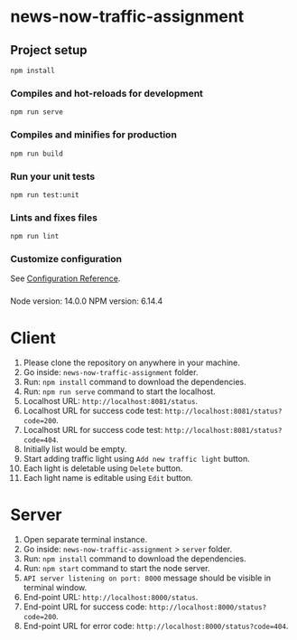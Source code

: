 # news-now-traffic-assignment

## Project setup
```
npm install
```

### Compiles and hot-reloads for development
```
npm run serve
```

### Compiles and minifies for production
```
npm run build
```

### Run your unit tests
```
npm run test:unit
```

### Lints and fixes files
```
npm run lint
```

### Customize configuration
See [Configuration Reference](https://cli.vuejs.org/config/).


###
Node version: 14.0.0
NPM version: 6.14.4


###
# Client #
1. Please clone the repository on anywhere in your machine.
2. Go inside: `news-now-traffic-assignment` folder.
3. Run: `npm install` command to download the dependencies.
4. Run: `npm run serve` command to start the localhost.
5. Localhost URL: `http://localhost:8081/status`.
6. Localhost URL for success code test: `http://localhost:8081/status?code=200`.
7. Localhost URL for success code test: `http://localhost:8081/status?code=404`.
8. Initially list would be empty.
9. Start adding traffic light using `Add new traffic light` button.
10. Each light is deletable using `Delete` button.
11. Each light name is editable using `Edit` button.

# Server #
1. Open separate terminal instance.
2. Go inside: `news-now-traffic-assignment` > `server` folder. 
3. Run: `npm install` command to download the dependencies.
4. Run: `npm start` command to start the node server.
5. `API server listening on port: 8000` message should be visible in terminal window.
6. End-point URL: `http://localhost:8000/status`.
7. End-point URL for success code: `http://localhost:8000/status?code=200`.
8. End-point URL for error code: `http://localhost:8000/status?code=404`.
 
